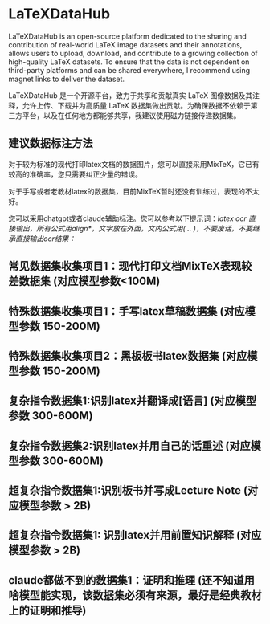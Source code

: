 # LaTeXDataHub
LaTeXDataHub is an open-source platform dedicated to the sharing and contribution of real-world LaTeX image datasets and their annotations, allows users to upload, download, and contribute to a growing collection of high-quality LaTeX datasets. To ensure that the data is not dependent on third-party platforms and can be shared everywhere, I recommend using magnet links to deliver the dataset.

LaTeXDataHub 是一个开源平台，致力于共享和贡献真实 LaTeX 图像数据及其注释，允许上传、下载并为高质量 LaTeX 数据集做出贡献。为确保数据不依赖于第三方平台，以及在任何地方都能够共享，我建议使用磁力链接传递数据集。

## 建议数据标注方法

对于较为标准的现代打印latex文档的数据图片，您可以直接采用MixTeX，它已有较高的准确率，您只需要纠正少量的错误。

对于手写或者老教材latex的数据集，目前MixTeX暂时还没有训练过，表现的不太好。

您可以采用chatgpt或者claude辅助标注。您可以参考以下提示词：_latex ocr 直接输出，所有公式用align*，文字放在外面，文内公式用\( .. \)，不要废话，不要继承直接输出ocr结果：_

## 常见数据集收集项目1：现代打印文档MixTeX表现较差数据集 (对应模型参数<100M)

## 特殊数据集收集项目1：手写latex草稿数据集 (对应模型参数 150-200M)

## 特殊数据集收集项目2：黑板板书latex数据集 (对应模型参数 150-200M)

## 复杂指令数据集1:识别latex并翻译成[语言] (对应模型参数 300-600M)

## 复杂指令数据集2:识别latex并用自己的话重述 (对应模型参数 300-600M)

## 超复杂指令数据集1:识别板书并写成Lecture Note (对应模型参数 > 2B)

## 超复杂指令数据集1: 识别latex并用前置知识解释 (对应模型参数 > 2B)

## claude都做不到的数据集1：证明和推理 (还不知道用啥模型能实现，该数据集必须有来源，最好是经典教材上的证明和推导)



